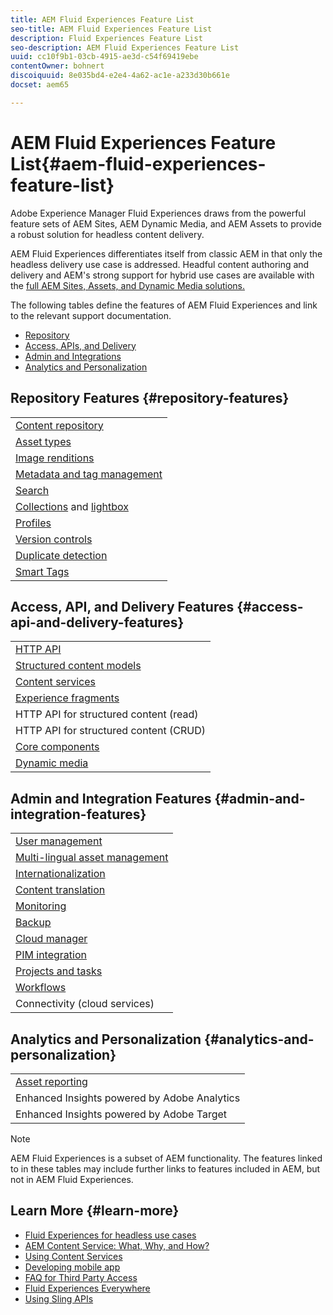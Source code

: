 ```yaml
---
title: AEM Fluid Experiences Feature List
seo-title: AEM Fluid Experiences Feature List
description: Fluid Experiences Feature List
seo-description: AEM Fluid Experiences Feature List
uuid: cc10f9b1-03cb-4915-ae3d-c54f69419ebe
contentOwner: bohnert
discoiquuid: 8e035bd4-e2e4-4a62-ac1e-a233d30b661e
docset: aem65

---
```


# AEM Fluid Experiences Feature List{#aem-fluid-experiences-feature-list}

Adobe Experience Manager Fluid Experiences draws from the powerful feature sets of AEM Sites, AEM Dynamic Media, and AEM Assets to provide a robust solution for headless content delivery.

AEM Fluid Experiences differentiates itself from classic AEM in that only the headless delivery use case is addressed. Headful content authoring and delivery and AEM's strong support for hybrid use cases are available with the [full AEM Sites, Assets, and Dynamic Media solutions.](https://helpx.adobe.com/support/experience-manager/6-5.html)

The following tables define the features of AEM Fluid Experiences and link to the relevant support documentation.

* [Repository](../../sites/fluid-experiences/feature-list.md#repository-features)
* [Access, APIs, and Delivery](../../sites/fluid-experiences/feature-list.md#access-api-and-delivery-features)
* [Admin and Integrations](../../sites/fluid-experiences/feature-list.md#admin-and-integration-features)
* [Analytics and Personalization](../../sites/fluid-experiences/feature-list.md#analytics-and-personalization)

## Repository Features {#repository-features}

<table>
 <tbody>
  <tr>
   <td><a href="https://helpx.adobe.com/experience-manager/6-5/help/assets/managing-assets-touch-ui.html">Content repository</a></td>
  </tr>
  <tr>
   <td><a href="https://helpx.adobe.com/experience-manager/6-5/help/assets/assets-formats.html">Asset types</a></td>
  </tr>
  <tr>
   <td><a href="https://helpx.adobe.com/experience-manager/6-5/help/assets/image-presets.html">Image renditions</a></td>
  </tr>
  <tr>
   <td><a href="https://helpx.adobe.com/experience-manager/6-5/help/assets/metadata.html">Metadata and tag management</a><br /> </td>
  </tr>
  <tr>
   <td><a href="https://helpx.adobe.com/experience-manager/6-5/help/assets/managing-assets-touch-ui.html">Search</a></td>
  </tr>
  <tr>
   <td><a href="https://helpx.adobe.com/experience-manager/6-5/help/assets/managing-collections-touch-ui.html">Collections</a> and <a href="https://helpx.adobe.com/experience-manager/6-5/help/assets/touch-ui-light-box.html">lightbox</a><br /> </td>
  </tr>
  <tr>
   <td><a href="https://helpx.adobe.com/experience-manager/6-5/help/assets/processing-profiles.html">Profiles</a></td>
  </tr>
  <tr>
   <td><a href="https://helpx.adobe.com/experience-manager/6-5/help/assets/managing-assets-touch-ui.html">Version controls</a><br /> </td>
  </tr>
  <tr>
   <td><a href="https://helpx.adobe.com/experience-manager/6-5/help/assets/duplicate-detection.html">Duplicate detection</a></td>
  </tr>
  <tr>
   <td><a href="https://helpx.adobe.com/experience-manager/6-5/help/assets/enhanced-smart-tags.html ">Smart Tags</a><br /> </td>
  </tr>
 </tbody>
</table>

## Access, API, and Delivery Features {#access-api-and-delivery-features}

<table>
 <tbody>
  <tr>
   <td><a href="https://helpx.adobe.com/experience-manager/6-5/help/assets/mac-api-assets.html">HTTP API</a></td>
  </tr>
  <tr>
   <td><a href="https://helpx.adobe.com/experience-manager/6-5/help/assets/content-fragments.html">Structured content models</a></td>
  </tr>
  <tr>
   <td><a href="https://helpx.adobe.com/experience-manager/kt/sites/using/content-services-tutorial-use.html">Content services</a><br /> </td>
  </tr>
  <tr>
   <td><a href="https://helpx.adobe.com/experience-manager/6-5/help/sites-authoring/experience-fragments.html">Experience fragments</a></td>
  </tr>
  <tr>
   <td>HTTP API for structured content (read)<br /> </td>
  </tr>
  <tr>
   <td>HTTP API for structured content (CRUD)<br /> </td>
  </tr>
  <tr>
   <td><a href="https://docs.adobe.com/content/help/en/experience-manager-core-components/using/introduction.html">Core components</a></td>
  </tr>
  <tr>
   <td><a href="https://helpx.adobe.com/experience-manager/6-5/help/assets/dynamic-media.html">Dynamic media</a></td>
  </tr>
 </tbody>
</table>

## Admin and Integration Features {#admin-and-integration-features}

<table>
 <tbody>
  <tr>
   <td><a href="https://helpx.adobe.com/experience-manager/6-5/help/sites-administering/user-group-ac-admin.html">User management</a></td>
  </tr>
  <tr>
   <td><a href="https://helpx.adobe.com/experience-manager/6-5/help/assets/multilingual-assets.html">Multi-lingual asset management</a><br /> </td>
  </tr>
  <tr>
   <td><a href="https://helpx.adobe.com/experience-manager/6-5/help/sites-developing/i18n.html">Internationalization</a></td>
  </tr>
  <tr>
   <td><a href="https://helpx.adobe.com/experience-manager/6-5/help/sites-administering/translation.html">Content translation</a></td>
  </tr>
  <tr>
   <td><a href="https://helpx.adobe.com/experience-manager/6-5/help/sites-deploying/monitoring-and-maintaining.html">Monitoring</a></td>
  </tr>
  <tr>
   <td><a href="https://helpx.adobe.com/experience-manager/6-5/help/sites-administering/backup-and-restore.html">Backup</a></td>
  </tr>
  <tr>
   <td><a href="https://docs.adobe.com/content/help/en/experience-manager-cloud-manager/using/introduction-to-cloud-manager.html">Cloud manager</a><br /> </td>
  </tr>
  <tr>
   <td><a href="https://helpx.adobe.com/experience-manager/6-5/help/sites-authoring/managing-product-information.html">PIM integration</a></td>
  </tr>
  <tr>
   <td><a href="https://helpx.adobe.com/experience-manager/6-5/help/sites-authoring/projects.html">Projects and tasks</a><br /> </td>
  </tr>
  <tr>
   <td><a href="https://helpx.adobe.com/experience-manager/6-5/help/sites-administering/workflows-starting.html">Workflows</a></td>
  </tr>
  <tr>
   <td>Connectivity (cloud services)</td>
  </tr>
 </tbody>
</table>

## Analytics and Personalization {#analytics-and-personalization}

<table>
 <tbody>
  <tr>
   <td><a href="https://helpx.adobe.com/experience-manager/6-5/help/assets/asset-reports.html">Asset reporting</a><br /> </td>
  </tr>
  <tr>
   <td>Enhanced Insights powered by Adobe Analytics</td>
  </tr>
  <tr>
   <td>Enhanced Insights powered by Adobe Target</td>
  </tr>
 </tbody>
</table>

>[!NOTE]
>
>AEM Fluid Experiences is a subset of AEM functionality. The features linked to in these tables may include further links to features included in AEM, but not in AEM Fluid Experiences.

## Learn More {#learn-more}

* [Fluid Experiences for headless use cases](https://helpx.adobe.com/experience-manager/kt/eseminars/gems/aem-headless-usecases.html)
* [AEM Content Service: What, Why, and How?](https://helpx.adobe.com/experience-manager/kt/eseminars/ask-the-expert/aem-content-services.html)
* [Using Content Services](https://helpx.adobe.com/experience-manager/kt/sites/using/structured-fragments-content-services-feature-video-use.html)
* [Developing mobile app](https://helpx.adobe.com/uk/experience-manager/6-4/help/mobile/developing-content-services.html)
* [FAQ for Third Party Access](https://helpx.adobe.com/experience-manager/kt/sites/using/content-services-tutorial-use/part7.html)
* [Fluid Experiences Everywhere](https://helpx.adobe.com/experience-manager/using/using-sling-apis.html)
* [Using Sling APIs](https://helpx.adobe.com/experience-manager/using/using-sling-apis.html)

